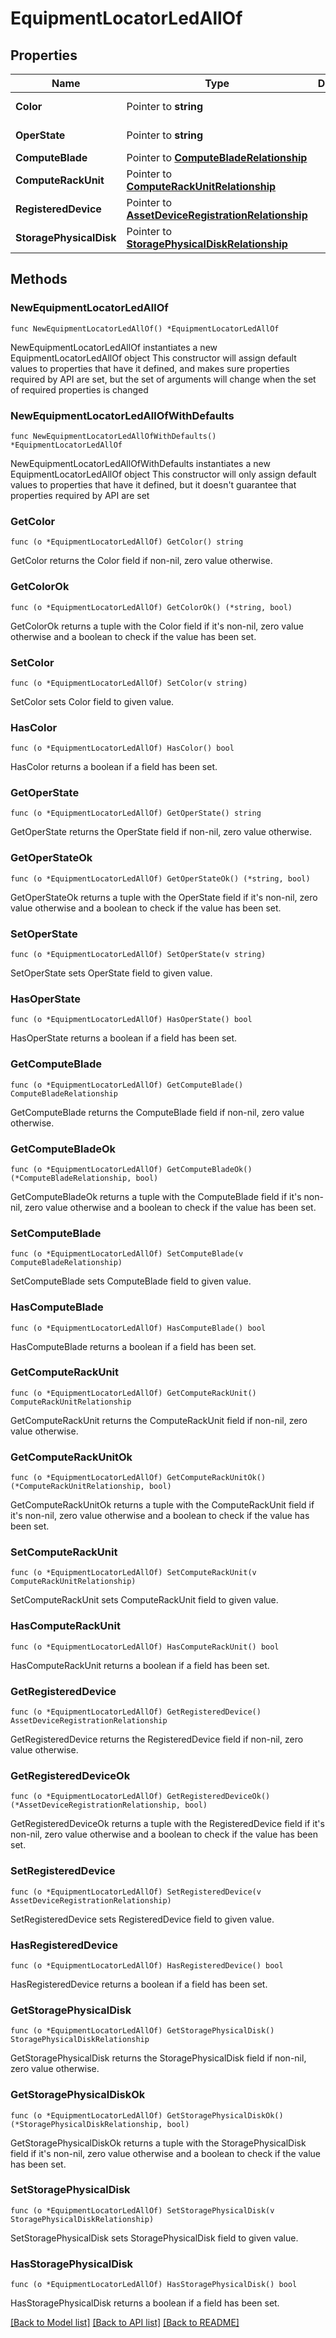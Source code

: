 # EquipmentLocatorLedAllOf

## Properties

Name | Type | Description | Notes
------------ | ------------- | ------------- | -------------
**Color** | Pointer to **string** |  | [optional] [readonly] 
**OperState** | Pointer to **string** |  | [optional] [readonly] 
**ComputeBlade** | Pointer to [**ComputeBladeRelationship**](compute.Blade.Relationship.md) |  | [optional] 
**ComputeRackUnit** | Pointer to [**ComputeRackUnitRelationship**](compute.RackUnit.Relationship.md) |  | [optional] 
**RegisteredDevice** | Pointer to [**AssetDeviceRegistrationRelationship**](asset.DeviceRegistration.Relationship.md) |  | [optional] 
**StoragePhysicalDisk** | Pointer to [**StoragePhysicalDiskRelationship**](storage.PhysicalDisk.Relationship.md) |  | [optional] 

## Methods

### NewEquipmentLocatorLedAllOf

`func NewEquipmentLocatorLedAllOf() *EquipmentLocatorLedAllOf`

NewEquipmentLocatorLedAllOf instantiates a new EquipmentLocatorLedAllOf object
This constructor will assign default values to properties that have it defined,
and makes sure properties required by API are set, but the set of arguments
will change when the set of required properties is changed

### NewEquipmentLocatorLedAllOfWithDefaults

`func NewEquipmentLocatorLedAllOfWithDefaults() *EquipmentLocatorLedAllOf`

NewEquipmentLocatorLedAllOfWithDefaults instantiates a new EquipmentLocatorLedAllOf object
This constructor will only assign default values to properties that have it defined,
but it doesn't guarantee that properties required by API are set

### GetColor

`func (o *EquipmentLocatorLedAllOf) GetColor() string`

GetColor returns the Color field if non-nil, zero value otherwise.

### GetColorOk

`func (o *EquipmentLocatorLedAllOf) GetColorOk() (*string, bool)`

GetColorOk returns a tuple with the Color field if it's non-nil, zero value otherwise
and a boolean to check if the value has been set.

### SetColor

`func (o *EquipmentLocatorLedAllOf) SetColor(v string)`

SetColor sets Color field to given value.

### HasColor

`func (o *EquipmentLocatorLedAllOf) HasColor() bool`

HasColor returns a boolean if a field has been set.

### GetOperState

`func (o *EquipmentLocatorLedAllOf) GetOperState() string`

GetOperState returns the OperState field if non-nil, zero value otherwise.

### GetOperStateOk

`func (o *EquipmentLocatorLedAllOf) GetOperStateOk() (*string, bool)`

GetOperStateOk returns a tuple with the OperState field if it's non-nil, zero value otherwise
and a boolean to check if the value has been set.

### SetOperState

`func (o *EquipmentLocatorLedAllOf) SetOperState(v string)`

SetOperState sets OperState field to given value.

### HasOperState

`func (o *EquipmentLocatorLedAllOf) HasOperState() bool`

HasOperState returns a boolean if a field has been set.

### GetComputeBlade

`func (o *EquipmentLocatorLedAllOf) GetComputeBlade() ComputeBladeRelationship`

GetComputeBlade returns the ComputeBlade field if non-nil, zero value otherwise.

### GetComputeBladeOk

`func (o *EquipmentLocatorLedAllOf) GetComputeBladeOk() (*ComputeBladeRelationship, bool)`

GetComputeBladeOk returns a tuple with the ComputeBlade field if it's non-nil, zero value otherwise
and a boolean to check if the value has been set.

### SetComputeBlade

`func (o *EquipmentLocatorLedAllOf) SetComputeBlade(v ComputeBladeRelationship)`

SetComputeBlade sets ComputeBlade field to given value.

### HasComputeBlade

`func (o *EquipmentLocatorLedAllOf) HasComputeBlade() bool`

HasComputeBlade returns a boolean if a field has been set.

### GetComputeRackUnit

`func (o *EquipmentLocatorLedAllOf) GetComputeRackUnit() ComputeRackUnitRelationship`

GetComputeRackUnit returns the ComputeRackUnit field if non-nil, zero value otherwise.

### GetComputeRackUnitOk

`func (o *EquipmentLocatorLedAllOf) GetComputeRackUnitOk() (*ComputeRackUnitRelationship, bool)`

GetComputeRackUnitOk returns a tuple with the ComputeRackUnit field if it's non-nil, zero value otherwise
and a boolean to check if the value has been set.

### SetComputeRackUnit

`func (o *EquipmentLocatorLedAllOf) SetComputeRackUnit(v ComputeRackUnitRelationship)`

SetComputeRackUnit sets ComputeRackUnit field to given value.

### HasComputeRackUnit

`func (o *EquipmentLocatorLedAllOf) HasComputeRackUnit() bool`

HasComputeRackUnit returns a boolean if a field has been set.

### GetRegisteredDevice

`func (o *EquipmentLocatorLedAllOf) GetRegisteredDevice() AssetDeviceRegistrationRelationship`

GetRegisteredDevice returns the RegisteredDevice field if non-nil, zero value otherwise.

### GetRegisteredDeviceOk

`func (o *EquipmentLocatorLedAllOf) GetRegisteredDeviceOk() (*AssetDeviceRegistrationRelationship, bool)`

GetRegisteredDeviceOk returns a tuple with the RegisteredDevice field if it's non-nil, zero value otherwise
and a boolean to check if the value has been set.

### SetRegisteredDevice

`func (o *EquipmentLocatorLedAllOf) SetRegisteredDevice(v AssetDeviceRegistrationRelationship)`

SetRegisteredDevice sets RegisteredDevice field to given value.

### HasRegisteredDevice

`func (o *EquipmentLocatorLedAllOf) HasRegisteredDevice() bool`

HasRegisteredDevice returns a boolean if a field has been set.

### GetStoragePhysicalDisk

`func (o *EquipmentLocatorLedAllOf) GetStoragePhysicalDisk() StoragePhysicalDiskRelationship`

GetStoragePhysicalDisk returns the StoragePhysicalDisk field if non-nil, zero value otherwise.

### GetStoragePhysicalDiskOk

`func (o *EquipmentLocatorLedAllOf) GetStoragePhysicalDiskOk() (*StoragePhysicalDiskRelationship, bool)`

GetStoragePhysicalDiskOk returns a tuple with the StoragePhysicalDisk field if it's non-nil, zero value otherwise
and a boolean to check if the value has been set.

### SetStoragePhysicalDisk

`func (o *EquipmentLocatorLedAllOf) SetStoragePhysicalDisk(v StoragePhysicalDiskRelationship)`

SetStoragePhysicalDisk sets StoragePhysicalDisk field to given value.

### HasStoragePhysicalDisk

`func (o *EquipmentLocatorLedAllOf) HasStoragePhysicalDisk() bool`

HasStoragePhysicalDisk returns a boolean if a field has been set.


[[Back to Model list]](../README.md#documentation-for-models) [[Back to API list]](../README.md#documentation-for-api-endpoints) [[Back to README]](../README.md)


